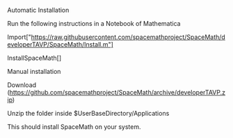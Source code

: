 Automatic Installation

Run the following instructions in a Notebook of Mathematica

Import["https://raw.githubusercontent.com/spacemathproject/SpaceMath/developerTAVP/SpaceMath/Install.m"]

InstallSpaceMath[]

Manual installation

Download (https://github.com/spacemathproject/SpaceMath/archive/developerTAVP.zip)

Unzip the folder inside $UserBaseDirectory/Applications

This should install SpaceMath on your system.

